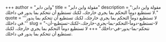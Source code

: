 +++
author = "واين داير"
title = "مقولة واين داير"
description = "مقولة واين داير: لا تستطيع دوماً التحكم بما يجري خارجك، لكنك تستطيع أن تتحكم بما يدور في داخلك."
quote = '''لا تستطيع دوماً التحكم بما يجري خارجك، لكنك تستطيع أن تتحكم بما يدور في داخلك.'''
slug = "لا-تستطيع-دوماً-التحكم-بما-يجري-خارجك،-لكنك-تستطيع-أن-تتحكم-بما-يدور-في-داخلك"
+++
لا تستطيع دوماً التحكم بما يجري خارجك، لكنك تستطيع أن تتحكم بما يدور في داخلك.
